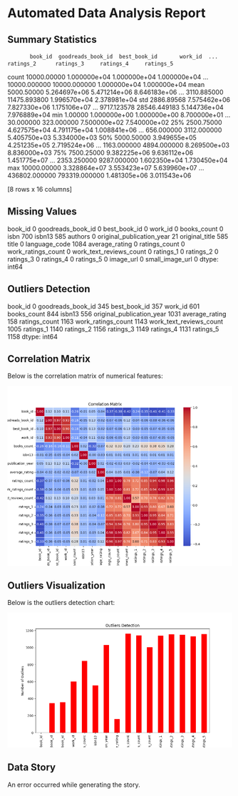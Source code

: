 # Automated Data Analysis Report

## Summary Statistics
           book_id  goodreads_book_id  best_book_id       work_id  ...      ratings_2      ratings_3     ratings_4     ratings_5
count  10000.00000       1.000000e+04  1.000000e+04  1.000000e+04  ...   10000.000000   10000.000000  1.000000e+04  1.000000e+04
mean    5000.50000       5.264697e+06  5.471214e+06  8.646183e+06  ...    3110.885000   11475.893800  1.996570e+04  2.378981e+04
std     2886.89568       7.575462e+06  7.827330e+06  1.175106e+07  ...    9717.123578   28546.449183  5.144736e+04  7.976889e+04
min        1.00000       1.000000e+00  1.000000e+00  8.700000e+01  ...      30.000000     323.000000  7.500000e+02  7.540000e+02
25%     2500.75000       4.627575e+04  4.791175e+04  1.008841e+06  ...     656.000000    3112.000000  5.405750e+03  5.334000e+03
50%     5000.50000       3.949655e+05  4.251235e+05  2.719524e+06  ...    1163.000000    4894.000000  8.269500e+03  8.836000e+03
75%     7500.25000       9.382225e+06  9.636112e+06  1.451775e+07  ...    2353.250000    9287.000000  1.602350e+04  1.730450e+04
max    10000.00000       3.328864e+07  3.553423e+07  5.639960e+07  ...  436802.000000  793319.000000  1.481305e+06  3.011543e+06

[8 rows x 16 columns]

## Missing Values
book_id                         0
goodreads_book_id               0
best_book_id                    0
work_id                         0
books_count                     0
isbn                          700
isbn13                        585
authors                         0
original_publication_year      21
original_title                585
title                           0
language_code                1084
average_rating                  0
ratings_count                   0
work_ratings_count              0
work_text_reviews_count         0
ratings_1                       0
ratings_2                       0
ratings_3                       0
ratings_4                       0
ratings_5                       0
image_url                       0
small_image_url                 0
dtype: int64

## Outliers Detection
book_id                         0
goodreads_book_id             345
best_book_id                  357
work_id                       601
books_count                   844
isbn13                        556
original_publication_year    1031
average_rating                158
ratings_count                1163
work_ratings_count           1143
work_text_reviews_count      1005
ratings_1                    1140
ratings_2                    1156
ratings_3                    1149
ratings_4                    1131
ratings_5                    1158
dtype: int64

## Correlation Matrix
Below is the correlation matrix of numerical features:

![Correlation Matrix](correlation_matrix.png)

## Outliers Visualization
Below is the outliers detection chart:

![Outliers](outliers.png)
## Data Story
An error occurred while generating the story.
